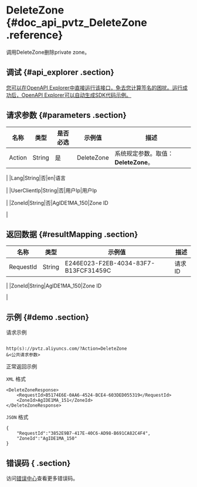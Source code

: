 # DeleteZone {#doc_api_pvtz_DeleteZone .reference}

调用DeleteZone删除private zone。

## 调试 {#api_explorer .section}

[您可以在OpenAPI Explorer中直接运行该接口，免去您计算签名的困扰。运行成功后，OpenAPI Explorer可以自动生成SDK代码示例。](https://api.aliyun.com/#product=pvtz&api=DeleteZone&type=RPC&version=2018-01-01)

## 请求参数 {#parameters .section}

|名称|类型|是否必选|示例值|描述|
|--|--|----|---|--|
|Action|String|是|DeleteZone|系统规定参数。取值：**DeleteZone**。

 |
|Lang|String|否|en|语言

 |
|UserClientIp|String|否|用户Ip|用户Ip

 |
|ZoneId|String|否|AgIDE1MA\_150|Zone ID

 |

## 返回数据 {#resultMapping .section}

|名称|类型|示例值|描述|
|--|--|---|--|
|RequestId|String|E246E023-F2EB-4034-83F7-B13FCF31459C|请求ID

 |
|ZoneId|String|AgIDE1MA\_150|Zone ID

 |

## 示例 {#demo .section}

请求示例

``` {#request_demo}

http(s)://pvtz.aliyuncs.com/?Action=DeleteZone
&<公共请求参数>

```

正常返回示例

`XML` 格式

``` {#xml_return_success_demo}
<DeleteZoneResponse>
    <RequestId>B5174E6E-0AA6-4524-BCE4-603DED055319</RequestId>
    <ZoneId>AgIDE1MA_151</ZoneId>
</DeleteZoneResponse>
```

`JSON` 格式

``` {#json_return_success_demo}
{
	"RequestId":"3852E9B7-417E-40C6-AD98-B691CA82C4F4",
	"ZoneId":"AgIDE1MA_150"
}
```

## 错误码 { .section}

访问[错误中心](https://error-center.aliyun.com/status/product/pvtz)查看更多错误码。

